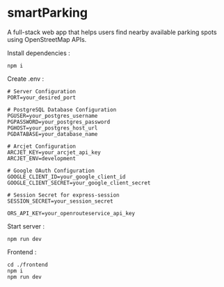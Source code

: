 # smartParking
A full-stack web app that helps users find nearby available parking spots using OpenStreetMap APIs.

Install dependencies : 

    npm i


Create .env :

    # Server Configuration
    PORT=your_desired_port

    # PostgreSQL Database Configuration
    PGUSER=your_postgres_username
    PGPASSWORD=your_postgres_password
    PGHOST=your_postgres_host_url
    PGDATABASE=your_database_name

    # Arcjet Configuration
    ARCJET_KEY=your_arcjet_api_key
    ARCJET_ENV=development

    # Google OAuth Configuration
    GOOGLE_CLIENT_ID=your_google_client_id
    GOOGLE_CLIENT_SECRET=your_google_client_secret

    # Session Secret for express-session
    SESSION_SECRET=your_session_secret

    ORS_API_KEY=your_openrouteservice_api_key


Start server : 

    npm run dev



Frontend : 

    cd ./frontend
    npm i
    npm run dev